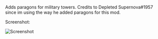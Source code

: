 Adds paragons for military towers. Credits to Depleted Supernova#1957 since im using the way he added paragons for this mod.

Screenshot:

<img alt="Screenshot" src="https://github.com/Greenphx9/BTD6Mods/blob/main/MilitaryParagons/ss.png?raw=true">
